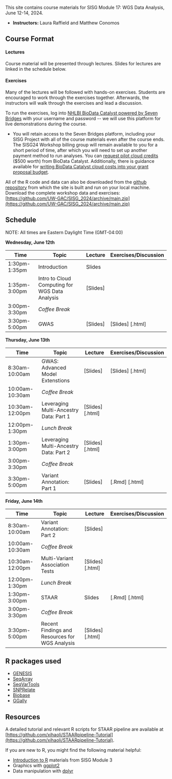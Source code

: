 This site contains course materials for SISG Module 17: WGS Data Analysis, June 12-14, 2024. 

- **Instructors:** Laura Raffield and Matthew Conomos

## Course Format

#### Lectures
Course material will be presented through lectures. Slides for lectures are linked in the schedule below.

#### Exercises
Many of the lectures will be followed with hands-on exercises. Students are encouraged to work through the exercises together. Afterwards, the instructors will walk through the exercises and lead a discussion.

To run the exercises, log into [NHLBI BioData Catalyst powered by Seven Bridges](https://platform.sb.biodatacatalyst.nhlbi.nih.gov) with your username and password -- we will use this platform for live demonstrations during the course.

- You will retain access to the Seven Bridges platform, including your SISG Project with all of the course materials even after the course ends. The SISG24 Workshop billing group will remain available to you for a short period of time, after which you will need to set up another payment method to run analyses. You can [request pilot cloud credits](https://biodatacatalyst.nhlbi.nih.gov/resources/cloud-credits) ($500 worth) from BioData Catalyst. Additionally, there is guidance available for [writing BioData Catalyst cloud costs into your grant proposal budget](https://bdcatalyst.gitbook.io/biodata-catalyst-documentation/written-documentation/getting-started/writing-biodata-catalyst-into-a-grant-proposal). 

All of the R code and data can also be downloaded from the [github repository](https://github.com/UW-GAC/SISG_2024) from which the site is built and run on your local machine. Download the complete workshop data and exercises: [https://github.com/UW-GAC/SISG_2024/archive/main.zip](https://github.com/UW-GAC/SISG_2024/archive/main.zip)


## Schedule

NOTE: All times are Eastern Daylight Time (GMT-04:00)

**Wednesday, June 12th**

| Time | Topic | Lecture | Exercises/Discussion |
| --- | --- | --- | --- |
| 1:30pm-1:35pm | Introduction | Slides | |
| 1:35pm-3:00pm | Intro to Cloud Computing for WGS Data Analysis | [Slides] | |
| 3:00pm-3:30pm | _Coffee Break_ | | |
| 3:30pm-5:00pm | GWAS | [Slides] | [Slides] [.html] |

**Thursday, June 13th**

| Time | Topic | Lecture | Exercises/Discussion |
| --- | --- | --- | --- |
| 8:30am-10:00am | GWAS: Advanced Model Extenstions | [Slides] | [Slides] [.html] |
| 10:00am-10:30am | _Coffee Break_ | | |
| 10:30am-12:00pm | Leveraging Multi-Ancestry Data: Part 1 | [Slides] [.html] |
| 12:00pm-1:30pm | _Lunch Break_ | | |
| 1:30pm-3:00pm | Leveraging Multi-Ancestry Data: Part 2 | [Slides] [.html] |
| 3:00pm-3:30pm | _Coffee Break_ | | |
| 3:30pm-5:00pm | Variant Annotation: Part 1 | [Slides] | [.Rmd] [.html] |

**Friday, June 14th**

| Time | Topic | Lecture | Exercises/Discussion |
| --- | --- | --- | --- |
| 8:30am-10:00am | Variant Annotation: Part 2 | [Slides] | |
| 10:00am-10:30am | _Coffee Break_ | | |
| 10:30am-12:00pm | Multi-Variant Association Tests | [Slides] [.html] |
| 12:00pm-1:30pm | _Lunch Break_ | | |
| 1:30pm-3:00pm | STAAR | Slides | [.Rmd] [.html] |
| 3:00pm-3:30pm | _Coffee Break_ | | |
| 3:30pm-5:00pm | Recent Findings and Resources for WGS Analysis | [Slides] [.html] |

## R packages used

- [GENESIS](http://bioconductor.org/packages/release/bioc/html/GENESIS.html)
- [SeqArray](http://bioconductor.org/packages/release/bioc/html/SeqArray.html)
- [SeqVarTools](http://bioconductor.org/packages/release/bioc/html/SeqVarTools.html)
- [SNPRelate](http://bioconductor.org/packages/release/bioc/html/SNPRelate.html)
- [Biobase](https://bioconductor.org/packages/release/bioc/html/Biobase.html)
- [GGally](https://cran.r-project.org/web/packages/GGally)


## Resources

A detailed tutorial and relevant R scripts for STAAR pipeline are available at [https://github.com/xihaoli/STAARpipeline-Tutorial](https://github.com/xihaoli/STAARpipeline-Tutorial).

If you are new to R, you might find the following material helpful:

- [Introduction to R](http://faculty.washington.edu/kenrice/rintro/) materials from SISG Module 3
- Graphics with [ggplot2](https://ggplot2.tidyverse.org/)
- Data manipulation with [dplyr](http://dplyr.tidyverse.org/)
